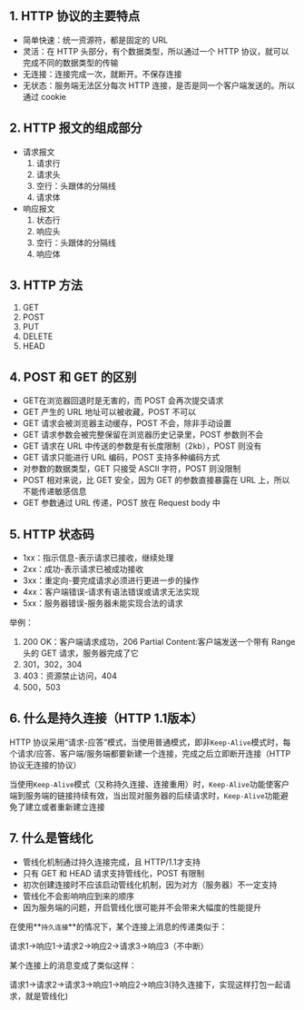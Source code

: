 ## 1. HTTP 协议的主要特点

- 简单快速：统一资源符，都是固定的 URL
- 灵活：在 HTTP 头部分，有个数据类型，所以通过一个 HTTP 协议，就可以完成不同的数据类型的传输
- 无连接：连接完成一次，就断开。不保存连接
- 无状态：服务端无法区分每次 HTTP 连接，是否是同一个客户端发送的。所以通过 cookie

## 2. HTTP 报文的组成部分

- 请求报文
  1. 请求行
  2. 请求头
  3. 空行：头跟体的分隔线
  4. 请求体
- 响应报文
  1. 状态行
  2. 响应头
  3. 空行：头跟体的分隔线
  4. 响应体

## 3. HTTP 方法

1. GET
2. POST
3. PUT
4. DELETE
5. HEAD

## 4. POST 和 GET 的区别

- GET在浏览器回退时是无害的，而 POST 会再次提交请求
- GET 产生的 URL 地址可以被收藏，POST 不可以
- GET 请求会被浏览器主动缓存，POST 不会，除非手动设置
- GET 请求参数会被完整保留在浏览器历史记录里，POST 参数则不会
- GET 请求在 URL 中传送的参数是有长度限制（2kb），POST 则没有
- GET 请求只能进行 URL 编码，POST 支持多种编码方式
- 对参数的数据类型，GET 只接受 ASCII 字符，POST 则没限制
- POST 相对来说，比 GET 安全，因为 GET 的参数直接暴露在 URL 上，所以不能传递敏感信息
- GET 参数通过 URL 传递，POST 放在 Request body 中

## 5. HTTP 状态码

- 1xx：指示信息-表示请求已接收，继续处理
- 2xx：成功-表示请求已被成功接收
- 3xx：重定向-要完成请求必须进行更进一步的操作
- 4xx：客户端错误-请求有语法错误或请求无法实现
- 5xx：服务器错误-服务器未能实现合法的请求

举例：

1. 200 OK：客户端请求成功，206 Partial Content:客户端发送一个带有 Range 头的 GET 请求，服务器完成了它
2. 301，302，304
3. 403：资源禁止访问，404
4. 500，503

## 6. 什么是持久连接（HTTP 1.1版本）

HTTP 协议采用“请求-应答”模式，当使用普通模式，即非`Keep-Alive`模式时，每个请求/应答、客户端/服务端都要新建一个连接，完成之后立即断开连接（HTTP 协议无连接的协议）

当使用`Keep-Alive`模式（又称持久连接、连接重用）时，`Keep-Alive`功能使客户端到服务端的链接持续有效，当出现对服务器的后续请求时，`Keep-Alive`功能避免了建立或者重新建立连接

## 7. 什么是管线化

- 管线化机制通过持久连接完成，且 HTTP/1.1才支持
- 只有 GET 和 HEAD 请求支持管线化，POST 有限制
- 初次创建连接时不应该启动管线化机制，因为对方（服务器）不一定支持
- 管线化不会影响响应到来的顺序
- 因为服务端的问题，开启管线化很可能并不会带来大幅度的性能提升


在使用**`持久连接`**的情况下，某个连接上消息的传递类似于：

请求1->响应1->请求2->响应2->请求3->响应3（不中断）

某个连接上的消息变成了类似这样：

请求1->请求2->请求3->响应1->响应2->响应3(持久连接下，实现这样打包一起请求，就是管线化) 
